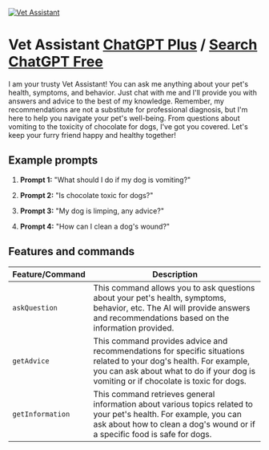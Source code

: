 
[![Vet Assistant](https://files.oaiusercontent.com/file-P4RxZKzK93j0UCMSm9Xyc2aw?se=2123-10-17T23%3A03%3A42Z&sp=r&sv=2021-08-06&sr=b&rscc=max-age%3D31536000%2C%20immutable&rscd=attachment%3B%20filename%3D461d439f-f0b5-4afc-873c-b8ff2915d3db.png&sig=Dp8Hexs0%2B9hGdwcIaIUQyX/YKTZKVQTsX%2BOw76Fx6Ac%3D)](https://chat.openai.com/g/g-ZR0aH16CQ-vet-assistant)

# Vet Assistant [ChatGPT Plus](https://chat.openai.com/g/g-ZR0aH16CQ-vet-assistant) / [Search ChatGPT Free](https://gptcall.net/index.html#/?search=Vet%20Assistant)

I am your trusty Vet Assistant! You can ask me anything about your pet's health, symptoms, and behavior. Just chat with me and I'll provide you with answers and advice to the best of my knowledge. Remember, my recommendations are not a substitute for professional diagnosis, but I'm here to help you navigate your pet's well-being. From questions about vomiting to the toxicity of chocolate for dogs, I've got you covered. Let's keep your furry friend happy and healthy together!

## Example prompts

1. **Prompt 1:** "What should I do if my dog is vomiting?"

2. **Prompt 2:** "Is chocolate toxic for dogs?"

3. **Prompt 3:** "My dog is limping, any advice?"

4. **Prompt 4:** "How can I clean a dog's wound?"

## Features and commands

| Feature/Command | Description |
| --- | --- |
| `askQuestion` | This command allows you to ask questions about your pet's health, symptoms, behavior, etc. The AI will provide answers and recommendations based on the information provided. |
| `getAdvice` | This command provides advice and recommendations for specific situations related to your dog's health. For example, you can ask about what to do if your dog is vomiting or if chocolate is toxic for dogs. |
| `getInformation` | This command retrieves general information about various topics related to your pet's health. For example, you can ask about how to clean a dog's wound or if a specific food is safe for dogs. |


